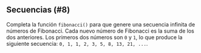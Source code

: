 ## Secuencias (#8)

Completa la función `fibonacci()` para que genere una secuencia infinita de números de Fibonacci. Cada nuevo número de Fibonacci es la suma de los dos anteriores. Los primeros dos números son `0` y `1`, lo que produce la siguiente secuencia: `0, 1, 1, 2, 3, 5, 8, 13, 21, ...`.